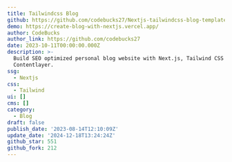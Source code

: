 ```yaml
---
title: Tailwindcss Blog
github: https://github.com/codebucks27/Nextjs-tailwindcss-blog-template
demo: https://create-blog-with-nextjs.vercel.app/
author: CodeBucks
author_link: https://github.com/codebucks27
date: 2023-10-11T00:00:00.000Z
description: >-
  Build SEO optimized personal blog website with Next.js, Tailwind CSS and
  Contentlayer.
ssg:
  - Nextjs
css:
  - Tailwind
ui: []
cms: []
category:
  - Blog
draft: false
publish_date: '2023-08-14T12:10:09Z'
update_date: '2024-12-18T13:24:24Z'
github_star: 551
github_fork: 212
---
```

 